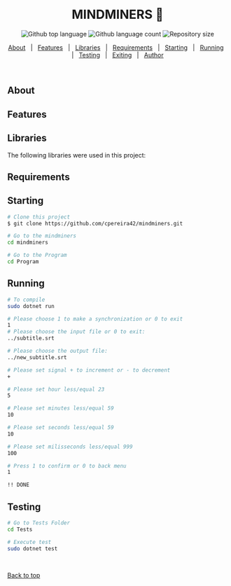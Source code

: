   &#xa0;

  <!-- <a href="https://desafio_cezar.netlify.app">Demo</a> -->
</div>

<h1 align="center">MINDMINERS 🧪</h1>

<p align="center">
  <img alt="Github top language" src="https://img.shields.io/github/languages/top/cpereira42/mindminers?color=3de069">

  <img alt="Github language count" src="https://img.shields.io/github/languages/count/cpereira42/mindminers?color=3de069">

  <img alt="Repository size" src="https://img.shields.io/github/repo-size/cpereira42/mindminers?color=3de069">

</p>

<p align="center">
  <a href="#about">About</a> &#xa0; | &#xa0;
  <a href="#features">Features</a> &#xa0; | &#xa0;
  <a href="#libraries">Libraries</a> &#xa0; | &#xa0;
  <a href="#requirements">Requirements</a> &#xa0; | &#xa0;
  <a href="#starting">Starting</a> &#xa0; | &#xa0;
  <a href="#running">Running</a> &#xa0; | &#xa0;
  <a href="#testing">Testing</a> &#xa0; | &#xa0;
  <a href="#exiting">Exiting</a> &#xa0; | &#xa0;
  <a href="https://github.com/cpereira42" target="_blank">Author</a>
</p>

<br>

## About ##

## Features ##

## Libraries ##

The following libraries were used in this project:
## Requirements ##


## Starting ##

```bash
# Clone this project
$ git clone https://github.com/cpereira42/mindminers.git

# Go to the mindminers 
cd mindminers

# Go to the Program 
cd Program

```

## Running ##
```bash
# To compile
sudo dotnet run

# Please choose 1 to make a synchronization or 0 to exit
1
# Please choose the input file or 0 to exit:
../subtitle.srt

# Please choose the output file:
../new_subtitle.srt

# Please set signal + to increment or - to decrement
+

# Please set hour less/equal 23
5

# Please set minutes less/equal 59
10

# Please set seconds less/equal 59
10

# Please set milisseconds less/equal 999
100

# Press 1 to confirm or 0 to back menu
1

!! DONE

```

## Testing ##
```bash
# Go to Tests Folder
cd Tests

# Execute test
sudo dotnet test

```
&#xa0;

<a href="#top">Back to top</a>
